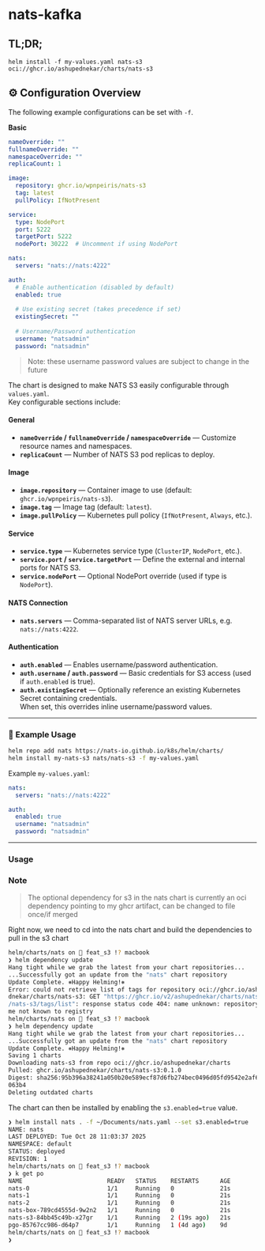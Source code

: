 # nats-kafka

## TL;DR;

```
helm install -f my-values.yaml nats-s3 oci://ghcr.io/ashupednekar/charts/nats-s3
```

## ⚙️ Configuration Overview

The following example configurations can be set with `-f`.

**Basic**

```yaml
nameOverride: ""
fullnameOverride: ""
namespaceOverride: ""
replicaCount: 1

image:
  repository: ghcr.io/wpnpeiris/nats-s3
  tag: latest
  pullPolicy: IfNotPresent

service:
  type: NodePort
  port: 5222
  targetPort: 5222
  nodePort: 30222  # Uncomment if using NodePort

nats:
  servers: "nats://nats:4222"

auth:
  # Enable authentication (disabled by default)
  enabled: true
  
  # Use existing secret (takes precedence if set)
  existingSecret: ""
  
  # Username/Password authentication
  username: "natsadmin"
  password: "natsadmin"
```

> Note: these username password values are subject to change in the future

The chart is designed to make NATS S3 easily configurable through `values.yaml`.  
Key configurable sections include:

#### **General**
- **`nameOverride` / `fullnameOverride` / `namespaceOverride`** — Customize resource names and namespaces.
- **`replicaCount`** — Number of NATS S3 pod replicas to deploy.

#### **Image**
- **`image.repository`** — Container image to use (default: `ghcr.io/wpnpeiris/nats-s3`).
- **`image.tag`** — Image tag (default: `latest`).
- **`image.pullPolicy`** — Kubernetes pull policy (`IfNotPresent`, `Always`, etc.).

#### **Service**
- **`service.type`** — Kubernetes service type (`ClusterIP`, `NodePort`, etc.).
- **`service.port` / `service.targetPort`** — Define the external and internal ports for NATS S3.
- **`service.nodePort`** — Optional NodePort override (used if type is `NodePort`).

#### **NATS Connection**
- **`nats.servers`** — Comma-separated list of NATS server URLs, e.g. `nats://nats:4222`.

#### **Authentication**
- **`auth.enabled`** — Enables username/password authentication.
- **`auth.username` / `auth.password`** — Basic credentials for S3 access (used if `auth.enabled` is true).
- **`auth.existingSecret`** — Optionally reference an existing Kubernetes Secret containing credentials.  
  When set, this overrides inline username/password values.

---

### 🚀 Example Usage

```bash
helm repo add nats https://nats-io.github.io/k8s/helm/charts/
helm install my-nats-s3 nats/nats-s3 -f my-values.yaml
```

Example `my-values.yaml`:

```yaml
nats:
  servers: "nats://nats:4222"

auth:
  enabled: true
  username: "natsadmin"
  password: "natsadmin"
```

---

### Usage


### Note
> The optional dependency for s3 in the nats chart is currently an oci dependency pointing to my ghcr artifact, can be changed to file once/if merged

Right now, we need to cd into the nats chart and build the dependencies to pull in the s3 chart

```bash
helm/charts/nats on  feat_s3 !? macbook
❯ helm dependency update
Hang tight while we grab the latest from your chart repositories...
...Successfully got an update from the "nats" chart repository
Update Complete. ⎈Happy Helming!⎈
Error: could not retrieve list of tags for repository oci://ghcr.io/ashupe
dnekar/charts/nats-s3: GET "https://ghcr.io/v2/ashupednekar/charts/nats-s3
/nats-s3/tags/list": response status code 404: name unknown: repository na
me not known to registry
helm/charts/nats on  feat_s3 !? macbook
❯ helm dependency update
Hang tight while we grab the latest from your chart repositories...
...Successfully got an update from the "nats" chart repository
Update Complete. ⎈Happy Helming!⎈
Saving 1 charts
Downloading nats-s3 from repo oci://ghcr.io/ashupednekar/charts
Pulled: ghcr.io/ashupednekar/charts/nats-s3:0.1.0
Digest: sha256:95b396a38241a050b20e589ecf87d6fb274bec0496d05fd9542e2af60a9
063b4
Deleting outdated charts
```

The chart can then be installed by enabling the `s3.enabled=true` value. 

```bash
❯ helm install nats . -f ~/Documents/nats.yaml --set s3.enabled=true
NAME: nats
LAST DEPLOYED: Tue Oct 28 11:03:37 2025
NAMESPACE: default
STATUS: deployed
REVISION: 1
helm/charts/nats on  feat_s3 !? macbook
❯ k get po   
NAME                        READY   STATUS    RESTARTS      AGE
nats-0                      1/1     Running   0             21s
nats-1                      1/1     Running   0             21s
nats-2                      1/1     Running   0             21s
nats-box-789cd4555d-9w2n2   1/1     Running   0             21s
nats-s3-84bb45c49b-x27gr    1/1     Running   2 (19s ago)   21s
pgo-85767cc986-d64p7        1/1     Running   1 (4d ago)    9d
helm/charts/nats on  feat_s3 !? macbook
❯ 
```
